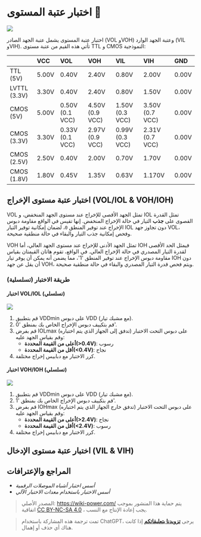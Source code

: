 # اختبار عتبة المستوى 🚧

![](https://media.wiki-power.com/img/20220912163403.png)

اختبار عتبة المستوى يشمل عتبة الجهد الصادر (VOL وVOH) وعتبة الجهد الوارد (VIL وVIH). تأتي هذه القيم من عتبة مستوى TTL و CMOS النموذجية:

|              | VCC   | VOL             | VOH             | VIL             | VIH             | GND   |
| :----------- | :---- | :-------------- | :-------------- | :-------------- | :-------------- | :---- |
| TTL (5V)     | 5.00V | 0.40V           | 2.40V           | 0.80V           | 2.00V           | 0.00V |
| LVTTL (3.3V) | 3.30V | 0.40V           | 2.40V           | 0.80V           | 1.50V           | 0.00V |
| CMOS (5V)    | 5.00V | 0.50V (0.1 VCC) | 4.50V (0.9 VCC) | 1.50V (0.3 VCC) | 3.50V (0.7 VCC) | 0.00V |
| CMOS (3.3V)  | 3.30V | 0.33V (0.1 VCC) | 2.97V (0.9 VCC) | 0.99V (0.3 VCC) | 2.31V (0.7 VCC) | 0.00V |
| CMOS (2.5V)  | 2.50V | 0.40V           | 2.00V           | 0.70V           | 1.70V           | 0.00V |
| CMOS (1.8V)  | 1.80V | 0.45V           | 1.35V           | 0.63V           | 1.170V          | 0.00V |

## اختبار عتبة مستوى الإخراج (VOL/IOL & VOH/IOH)

VOL تمثل الجهد الأقصى للإخراج عند مستوى الجهد المنخفض، و IOL تمثل القدرة القصوى على **جذب** التيار في حالة الإخراج المنخفض. إنها تقيس في الواقع مقاومة دبوس الإخراج عند توفير المنطق `0`، لضمان إمكانية توفير التيار IOL دون تجاوز جهد VOL، وفحص إمكانية جذب التيار والبقاء في حالة منطقية صحيحة.

VOH تمثل الجهد الأدنى للإخراج عند مستوى الجهد العالي، أما IOH فيمثل الحد الأقصى لقدرة التيار المصدري في حالة الإخراج العالي. في الواقع، تقوم هاتان القيمتان بقياس مقاومة دبوس الإخراج عند توفير المنطق '1'، مما يضمن أنه يمكن أن يوفر تيار IOH دون أن يقل عن جهد VOH، ويتم فحص قدرة التيار المصدري والبقاء في حالة منطقية صحيحة.

### طريقة الاختبار (تسلسلية)

#### اختبار VOL/IOL (تسلسلي)

![](https://media.wiki-power.com/img/20220912172403.png)

1. قم بتطبيق VDDmin على دبوس VDD (مع مشبك تيار).
2. قم بتكييف دبوس الإخراج الخاص بك بمنطق '0'.
3. قم بفرض IOLmax على دبوس التحت الاختبار (تدفق إلى الجهاز الذي يتم اختباره) وقم بقياس الجهد عليه:
   - **أعلى من القيمة المحددة(>0.4V)**: رسوب
   - **أقل من القيمة المحددة(<0.4V)**: نجاح
4. كرر الاختبار مع دبابيس إخراج مختلفة.

#### اختبار VOH/IOH (تسلسلي)

![](https://media.wiki-power.com/img/20220912172445.png)

1. قم بتطبيق VDDmin على دبوس VDD (مع مشبك تيار).
2. قم بتكييف دبوس الإخراج الخاص بك بمنطق '1'.
3. قم بفرض IOHmax على دبوس التحت الاختبار (تدفق خارج الجهاز الذي يتم اختباره) وقم بقياس الجهد عليه:
   - **أعلى من القيمة المحددة(>2.4V)**: نجاح
   - **أقل من القيمة المحددة(<2.4V)**: رسوب
4. كرر الاختبار مع دبابيس إخراج مختلفة.

## اختبار عتبة مستوى الإدخال (VIL & VIH)

## المراجع والإعترافات

- _أسس اختبار أشباه الموصلات الرقمية_
- _أسس الاختبار باستخدام معدات الاختبار الآلي_

> المصدر الأصلي: <https://wiki-power.com/>
> يتم حماية هذا المنشور بموجب اتفاقية [CC BY-NC-SA 4.0](https://creativecommons.org/licenses/by/4.0/deed.en) ، يجب إعادة الإنتاج مع النسب.

> تمت ترجمة هذه المشاركة باستخدام ChatGPT، يرجى [**تزويدنا بتعليقاتكم**](https://github.com/linyuxuanlin/Wiki_MkDocs/issues/new) إذا كانت هناك أي حذف أو إهمال.
